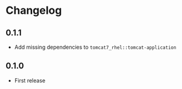 # Changelog

## 0.1.1

* Add missing dependencies to `tomcat7_rhel::tomcat-application`

## 0.1.0

* First release
